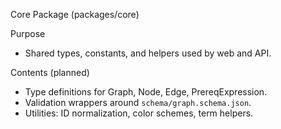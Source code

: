 Core Package (packages/core)

Purpose
- Shared types, constants, and helpers used by web and API.

Contents (planned)
- Type definitions for Graph, Node, Edge, PrereqExpression.
- Validation wrappers around `schema/graph.schema.json`.
- Utilities: ID normalization, color schemes, term helpers.
